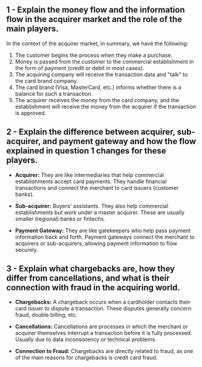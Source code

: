 ## 1 - Explain the money flow and the information flow in the acquirer market and the role of the main players.

In the context of the acquirer market, in summary, we have the following:

1. The customer begins the process when they make a purchase.
2. Money is passed from the customer to the commercial establishment in the form of payment (credit or debit in most cases).
3. The acquiring company will receive the transaction data and "talk" to the card brand company.
4. The card brand (Visa, MasterCard, etc.) informs whether there is a balance for such a transaction.
5. The acquirer receives the money from the card company, and the establishment will receive the money from the acquirer if the transaction is approved.

## 2 - Explain the difference between acquirer, sub-acquirer, and payment gateway and how the flow explained in question 1 changes for these players.

- **Acquirer:** They are like intermediaries that help commercial establishments accept card payments. They handle financial transactions and connect the merchant to card issuers (customer banks).

- **Sub-acquirer:** Buyers' assistants. They also help commercial establishments but work under a master acquirer. These are usually smaller (regional) banks or fintechs.

- **Payment Gateway:** They are like gatekeepers who help pass payment information back and forth. Payment gateways connect the merchant to acquirers or sub-acquirers, allowing payment information to flow securely.

## 3 - Explain what chargebacks are, how they differ from cancellations, and what is their connection with fraud in the acquiring world.

- **Chargebacks:** A chargeback occurs when a cardholder contacts their card issuer to dispute a transaction. These disputes generally concern fraud, double billing, etc.

- **Cancellations:** Cancellations are processes in which the merchant or acquirer themselves interrupt a transaction before it is fully processed. Usually due to data inconsistency or technical problems.

- **Connection to Fraud:** Chargebacks are directly related to fraud, as one of the main reasons for chargebacks is credit card fraud.
